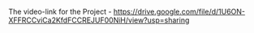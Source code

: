 The video-link for the Project - https://drive.google.com/file/d/1U6ON-XFFRCCviCa2KfdFCCREJUF00NiH/view?usp=sharing
